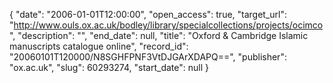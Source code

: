 {
  "date": "2006-01-01T12:00:00", 
  "open_access": true, 
  "target_url": "http://www.ouls.ox.ac.uk/bodley/library/specialcollections/projects/ocimco", 
  "description": "", 
  "end_date": null, 
  "title": "Oxford & Cambridge Islamic manuscripts catalogue online", 
  "record_id": "20060101T120000/N8SGHFPNF3VtDJGArXDAPQ==", 
  "publisher": "ox.ac.uk", 
  "slug": 60293274, 
  "start_date": null
}

